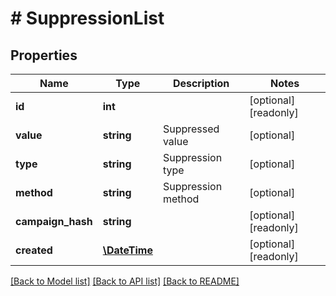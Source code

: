 # # SuppressionList

## Properties

Name | Type | Description | Notes
------------ | ------------- | ------------- | -------------
**id** | **int** |  | [optional] [readonly] 
**value** | **string** | Suppressed value | [optional] 
**type** | **string** | Suppression type | [optional] 
**method** | **string** | Suppression method | [optional] 
**campaign_hash** | **string** |  | [optional] [readonly] 
**created** | [**\DateTime**](\DateTime.md) |  | [optional] [readonly] 

[[Back to Model list]](../../README.md#documentation-for-models) [[Back to API list]](../../README.md#documentation-for-api-endpoints) [[Back to README]](../../README.md)


